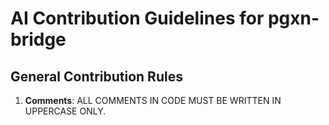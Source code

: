 # AI Contribution Guidelines for pgxn-bridge

## General Contribution Rules
1. **Comments**: ALL COMMENTS IN CODE MUST BE WRITTEN IN UPPERCASE ONLY.
